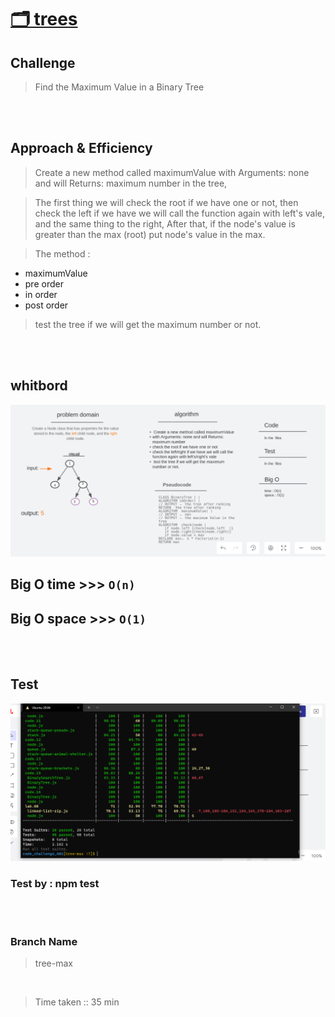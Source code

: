 # [🗂️ trees](https://codefellows.github.io/common_curriculum/data_structures_and_algorithms/Code_401/class-15/resources/Trees.html)

## Challenge

> Find the Maximum Value in a Binary Tree

<br>
<br>

## Approach & Efficiency

> Create a new method called maximumValue with Arguments: none and will Returns: maximum number in the tree,

> The first thing we will check the root if we have one or not, then check the left if we have we will call the function again with left's vale, and the same thing to the right, After that, if the node's value is greater than the max (root) put node's value in the max.

> The method :

- maximumValue
- pre order
- in order
- post order

> test the tree if we will get the maximum number or not.

<br>
<br>

## whitbord

![whitbord](./img/Code16w.PNG)

## **Big O time** >>> `O(n)`

## **Big O space** >>> `O(1)`

<br>
<br>

## Test

![test](./img/Code16test.PNG)

### Test by : npm test

<br>
<br>

### Branch Name

> tree-max

<br>

> Time taken :: 35 min
